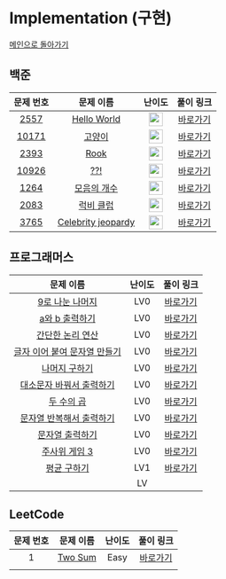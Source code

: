 # Implementation (구현)

[메인으로 돌아가기](https://github.com/SSUHYUNKIM/Algorithm)

## 백준
|        문제 번호         |        문제 이름         |         난이도          |        풀이 링크         |          
| :-----: | :-----: | :-----: | :-----: |
| <a href="https://www.acmicpc.net/problem/2557" target="_blank">2557</a> | <a href="https://www.acmicpc.net/problem/2557" target="_blank">Hello World</a> | <img height="25px" width="25px" src="https://static.solved.ac/tier_small/sprout.svg"/> | <a href="./solution/2557.cpp">바로가기</a> |
| <a href="https://www.acmicpc.net/problem/10171" target="_blank">10171</a> | <a href="https://www.acmicpc.net/problem/10171" target="_blank">고양이</a> | <img height="25px" width="25px" src="https://static.solved.ac/tier_small/sprout.svg"/> | <a href="./solution/10171.cpp">바로가기</a> |
| <a href="https://www.acmicpc.net/problem/2393" target="_blank">2393</a> | <a href="https://www.acmicpc.net/problem/2393" target="_blank">Rook</a> | <img height="25px" width="25px" src="https://static.solved.ac/tier_small/1.svg"/> | <a href="./solution/2393.cpp">바로가기</a> |
| <a href="https://www.acmicpc.net/problem/10926" target="_blank">10926</a> | <a href="https://www.acmicpc.net/problem/10926" target="_blank">??!</a> | <img height="25px" width="25px" src="https://static.solved.ac/tier_small/1.svg"/> | <a href="./solution/10926.cpp">바로가기</a> |
| <a href="https://www.acmicpc.net/problem/1264" target="_blank">1264</a> | <a href="https://www.acmicpc.net/problem/1264" target="_blank">모음의 개수</a> | <img height="25px" width="25px" src="https://static.solved.ac/tier_small/2.svg"/> | <a href="./solution/1264.cpp">바로가기</a> |
| <a href="https://www.acmicpc.net/problem/2083" target="_blank">2083</a> | <a href="https://www.acmicpc.net/problem/2083" target="_blank">럭비 클럽</a> | <img height="25px" width="25px" src="https://static.solved.ac/tier_small/2.svg"/> | <a href="./solution/2083.cpp">바로가기</a> |
| <a href="https://www.acmicpc.net/problem/3765" target="_blank">3765</a> | <a href="https://www.acmicpc.net/problem/3765" target="_blank">Celebrity jeopardy</a> | <img height="25px" width="25px" src="https://static.solved.ac/tier_small/2.svg"/> | <a href="./solution/3765.cpp">바로가기</a> |

## 프로그래머스
|        문제 이름         |         난이도          |        풀이 링크         |          
| :-----: | :-----: | :-----: |
| <a href="https://school.programmers.co.kr/learn/courses/30/lessons/181914" target="_blank">9로 나눈 나머지</a> | LV0 | <a href="./solution/9로 나눈 나머지.cpp">바로가기</a> |
| <a href="https://school.programmers.co.kr/learn/courses/30/lessons/181951" target="_blank">a와 b 출력하기</a> | LV0 | <a href="./solution/a와 b 출력하기.cpp">바로가기</a> |
| <a href="https://school.programmers.co.kr/learn/courses/30/lessons/181917" target="_blank">간단한 논리 연산</a> | LV0 | <a href="./solution/간단한 논리 연산.cpp">바로가기</a> |
| <a href="https://school.programmers.co.kr/learn/courses/30/lessons/181915" target="_blank">글자 이어 붙여 문자열 만들기</a> | LV0 | <a href="./solution/글자 이어 붙여 문자열 만들기.cpp">바로가기</a> |
| <a href="https://school.programmers.co.kr/learn/courses/30/lessons/120810" target="_blank">나머지 구하기</a> | LV0 | <a href="./solution/나머지구하기.cpp">바로가기</a> |
| <a href="https://school.programmers.co.kr/learn/courses/30/lessons/181949" target="_blank">대소문자 바꿔서 출력하기</a> | LV0 | <a href="./solution/대소문자 바꿔서 출력하기.cpp">바로가기</a> |
| <a href="https://school.programmers.co.kr/learn/courses/30/lessons/120804" target="_blank">두 수의 곱</a> | LV0 | <a href="./solution/두수의곱.cpp">바로가기</a> |
| <a href="https://school.programmers.co.kr/learn/courses/30/lessons/181950" target="_blank">문자열 반복해서 출력하기</a> | LV0 | <a href="./solution/문자열 반복해서 출력하기.cpp">바로가기</a> |
| <a href="https://school.programmers.co.kr/learn/courses/30/lessons/181952" target="_blank">문자열 출력하기</a> | LV0 | <a href="./solution/문자열 출력하기.cpp">바로가기</a> |
| <a href="https://school.programmers.co.kr/learn/courses/30/lessons/181916" target="_blank">주사위 게임 3</a> | LV0 | <a href="./solution/주사위 게임 3.cpp">바로가기</a> |
| <a href="https://school.programmers.co.kr/learn/courses/30/lessons/12944" target="_blank">평균 구하기</a> | LV1 | <a href="./solution/평균구하기.cpp">바로가기</a> |
| <a href="https://school.programmers.co.kr/learn/courses/30/lessons/120804" target="_blank"></a> | LV | <a href="./solution/두수의곱.cpp"></a> |

## LeetCode
|        문제 번호         |        문제 이름         |         난이도          |        풀이 링크         |          
| :-----: | :-----: | :-----: | :-----: |
| 1 | <a href="https://leetcode.com/problems/two-sum/" target="_blank">Two Sum</a> | Easy | <a href="./solution/Leet1.cpp">바로가기</a> |
| <a href="https://school.programmers.co.kr/learn/courses/30/lessons/120804" target="_blank"></a> |  | <a href="./solution/두수의곱.cpp"></a> |